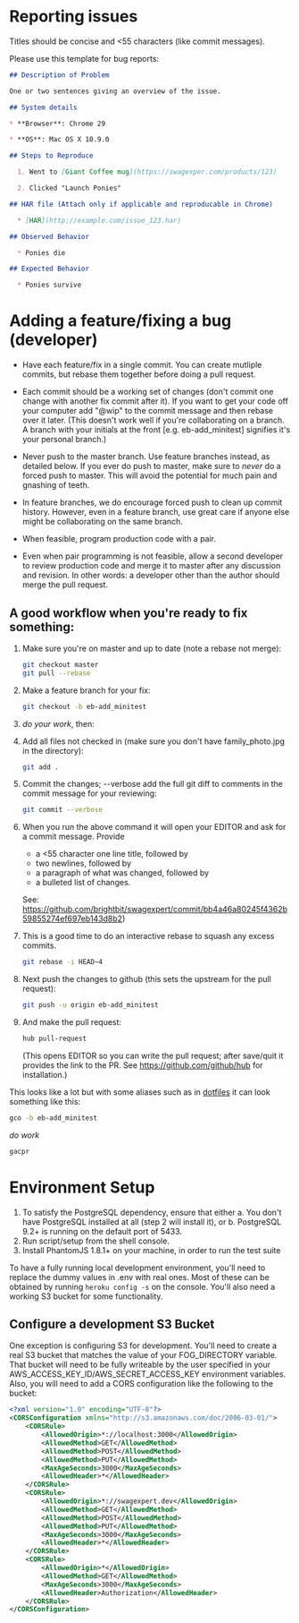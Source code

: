 # Reporting issues

Titles should be concise and <55 characters (like commit messages).

Please use this template for bug reports:

```markdown
## Description of Problem

One or two sentences giving an overview of the issue.

## System details

* **Browser**: Chrome 29

* **OS**: Mac OS X 10.9.0

## Steps to Reproduce

  1. Went to [Giant Coffee mug](https://swagexper.com/products/123)

  2. Clicked "Launch Ponies"

## HAR file (Attach only if applicable and reproducable in Chrome)

  * [HAR](http://example.com/issue_123.har)

## Observed Behavior

  * Ponies die

## Expected Behavior

  * Ponies survive
```

# Adding a feature/fixing a bug (developer)

* Have each feature/fix in a single commit. You can create mutliple
  commits, but rebase them together before doing a pull request.

* Each commit should be a working set of changes (don't commit one change with
  another fix commit after it). If you want to get your code off your computer
  add "@wip" to the commit message and then rebase over it later. (This doesn't
  work well if you're collaborating on a branch. A branch with your initials at
  the front [e.g. eb-add_minitest] signifies it's your personal branch.)

* Never push to the master branch. Use feature branches instead, as detailed below.
  If you ever do push to master, make sure to *never* do a forced push to master.
  This will avoid the potential for much pain and gnashing of teeth.

* In feature branches, we do encourage forced push to clean up commit history.
  However, even in a feature branch, use great care if anyone else might be
  collaborating on the same branch.

* When feasible, program production code with a pair.

* Even when pair programming is not feasible, allow a second developer to review
  production code and merge it to master after any discussion and revision. In
  other words: a developer other than the author should merge the pull request.

## A good workflow when you're ready to fix something:

1. Make sure you're on master and up to date (note a rebase not merge):

   ```bash
   git checkout master
   git pull --rebase
   ```

2. Make a feature branch for your fix:

   ```bash
   git checkout -b eb-add_minitest
   ```

3. *do your work*, then:

4. Add all files not checked in (make sure you don't have family_photo.jpg in the
   directory):

   ```bash
   git add .
   ```

5. Commit the changes; --verbose add the full git diff to comments in the commit
   message for your reviewing:

   ```bash
   git commit --verbose
   ```

6. When you run the above command it will open your EDITOR and ask for a commit
   message. Provide
   * a <55 character one line title, followed by
   * two newlines, followed by
   * a paragraph of what was changed, followed by
   * a bulleted list of changes.

   See: https://github.com/brightbit/swagexpert/commit/bb4a46a80245f4362b59855274ef697eb143d8b2)

7. This is a good time to do an interactive rebase to squash any excess commits.

   ```bash
   git rebase -i HEAD~4
   ```

8. Next push the changes to github (this sets the upstream for the pull request):

   ```bash
   git push -u origin eb-add_minitest
   ```

9. And make the pull request:

   ```bash
   hub pull-request
   ```

   (This opens EDITOR so you can write the pull request; after save/quit it
   provides the link to the PR. See https://github.com/github/hub for installation.)

This looks like a lot but with some aliases such as in [dotfiles](http://github.com/ericboehs/dotfiles)
it can look something like this:

```bash
gco -b eb-add_minitest
```
*do work*

```bash
gacpr
```

# Environment Setup

1. To satisfy the PostgreSQL dependency, ensure that either
   a. You don't have PostgreSQL installed at all (step 2 will install it), or
   b. PostgreSQL 9.2+ is running on the default port of 5433.
2. Run script/setup from the shell console.
3. Install PhantomJS 1.8.1+ on your machine, in order to run the test suite

To have a fully running local development environment, you'll need to replace the dummy values in .env with real ones.
Most of these can be obtained by running `heroku config -s` on the console. You'll also need a working S3 bucket for some functionality.

## Configure a development S3 Bucket

One exception is configuring S3 for development. You'll need to create a real S3 bucket that matches the value of your
FOG_DIRECTORY variable. That bucket will need to be fully writeable by the user specified in your
AWS_ACCESS_KEY_ID/AWS_SECRET_ACCESS_KEY environment variables. Also, you will need to add a CORS configuration like the
following to the bucket:

```xml
<?xml version="1.0" encoding="UTF-8"?>
<CORSConfiguration xmlns="http://s3.amazonaws.com/doc/2006-03-01/">
    <CORSRule>
        <AllowedOrigin>*://localhost:3000</AllowedOrigin>
        <AllowedMethod>GET</AllowedMethod>
        <AllowedMethod>POST</AllowedMethod>
        <AllowedMethod>PUT</AllowedMethod>
        <MaxAgeSeconds>3000</MaxAgeSeconds>
        <AllowedHeader>*</AllowedHeader>
    </CORSRule>
    <CORSRule>
        <AllowedOrigin>*://swagexpert.dev</AllowedOrigin>
        <AllowedMethod>GET</AllowedMethod>
        <AllowedMethod>POST</AllowedMethod>
        <AllowedMethod>PUT</AllowedMethod>
        <MaxAgeSeconds>3000</MaxAgeSeconds>
        <AllowedHeader>*</AllowedHeader>
    </CORSRule>
    <CORSRule>
        <AllowedOrigin>*</AllowedOrigin>
        <AllowedMethod>GET</AllowedMethod>
        <MaxAgeSeconds>3000</MaxAgeSeconds>
        <AllowedHeader>Authorization</AllowedHeader>
    </CORSRule>
</CORSConfiguration>
```
